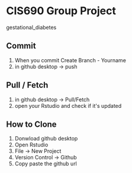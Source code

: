 # CIS690 Group Project
gestational_diabetes
## Commit
1. When you commit Create Branch - Yourname
2. in github desktop -> push

## Pull / Fetch
1. in github desktop -> Pull/Fetch
2. open your Rstudio and check if it's updated

## How to Clone
1. Donwload github desktop
2. Open Rstudio
3. File -> New Project
4. Version Control -> Github
5. Copy paste the github url
